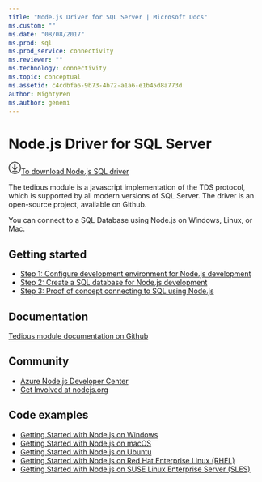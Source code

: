 ```yaml
---
title: "Node.js Driver for SQL Server | Microsoft Docs"
ms.custom: ""
ms.date: "08/08/2017"
ms.prod: sql
ms.prod_service: connectivity
ms.reviewer: ""
ms.technology: connectivity
ms.topic: conceptual
ms.assetid: c4cdbfa6-9b73-4b72-a1a6-e1b45d8a773d
author: MightyPen
ms.author: genemi
---
```

# Node.js Driver for SQL Server

![Download-DownArrow-Circled](../../ssdt/media/download.png)[To download Node.js SQL driver](../sql-connection-libraries.md#anchor-20-drivers-relational-access)

The tedious module is a javascript implementation of the TDS protocol, which is supported by all modern versions of SQL Server. The driver is an open-source project, available on Github.  
  
You can  connect to a SQL Database using Node.js on Windows, Linux, or Mac.  
  
## Getting started  
* [Step 1: Configure development environment for Node.js development](step-1-configure-development-environment-for-node-js-development.md)  
* [Step 2: Create a SQL database for Node.js development](step-2-create-a-sql-database-for-node-js-development.md)  
* [Step 3: Proof of concept connecting to SQL using Node.js](step-3-proof-of-concept-connecting-to-sql-using-node-js.md)  
  
## Documentation  
  
[Tedious module documentation on Github](https://tediousjs.github.io/tedious/)  
  
## Community  
* [Azure Node.js Developer Center](https://azure.microsoft.com/develop/nodejs/)  
* [Get Involved at nodejs.org](https://nodejs.org/en/get-involved/)

## Code examples
* [Getting Started with Node.js on Windows](https://www.microsoft.com/sql-server/developer-get-started/node/windows/)
* [Getting Started with Node.js on macOS](https://www.microsoft.com/sql-server/developer-get-started/node/mac/)
* [Getting Started with Node.js on Ubuntu](https://www.microsoft.com/sql-server/developer-get-started/node/ubuntu/)
* [Getting Started with Node.js on Red Hat Enterprise Linux (RHEL)](https://www.microsoft.com/sql-server/developer-get-started/node/rhel/)
* [Getting Started with Node.js on SUSE Linux Enterprise Server (SLES)](https://www.microsoft.com/sql-server/developer-get-started/node/sles/)
